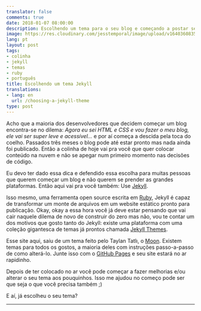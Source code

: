 ```yaml
---
translator: false
comments: true
date: 2018-01-07 08:00:00
description: Escolhendo um tema para o seu blog e começando a postar sem demora
image: https://res.cloudinary.com/jesstemporal/image/upload/v1640360835/covers/colinha_igmf4s.png
lang: pt
layout: post
tags:
- colinha
- jekyll
- temas
- ruby
- português
title: Escolhendo um tema Jekyll
translations:
- lang: en
  url: /choosing-a-jekyll-theme
type: post
---
```



Acho que a maioria dos desenvolvedores que decidem começar um blog encontra-se no dilema: _Agora eu sei HTML e CSS e vou fazer o meu blog, ele vai ser super leve e acessível..._ e por aí começa a descida pela toca do coelho. Passados três meses o blog pode até estar pronto mas nada ainda foi publicado. Então a colinha de hoje vai pra você que quer colocar conteúdo na nuvem e não se apegar num primeiro momento nas decisões de código.

Eu devo ter dado essa dica e defendido essa escolha para muitas pessoas que querem começar um blog e não querem se prender as grandes plataformas. Então aqui vai pra você também: Use [Jekyll](https://jekyllrb.com/).

Isso mesmo, uma ferramenta open source escrita em [Ruby](http://ruby-lang.org/), Jekyll é capaz de transformar um monte de arquivos em um website estático pronto para publicação. Okay, okay a essa hora você já deve estar pensando que vai cair naquele dilema de novo de construir do zero mas não, vou te contar um dos motivos que gosto tanto do Jekyll: existe uma plataforma com uma coleção gigantesca de temas já prontos chamada [Jekyll Themes](http://jekyllthemes.org/).

Esse site aqui, saiu de um tema feito pelo Taylan Tatlı, o [Moon](http://jekyllthemes.org/themes/moon/). Existem temas para todos os gostos, a maioria deles com instruções passo-a-passo de como alterá-lo. Junte isso com o [GitHub Pages](https://pages.github.com/) e seu site estará no ar rapidinho.

Depois de ter colocado no ar você pode começar a fazer melhorias e/ou alterar o seu tema aos pouquinhos. Isso me ajudou no começo pode ser que seja o que você precisa também ;)

E aí, já escolheu o seu tema?

---